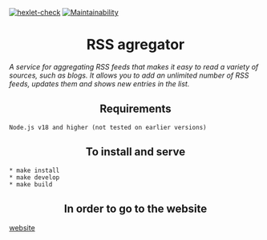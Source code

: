 [![hexlet-check](https://github.com/su-27sm1/frontend-project-11/actions/workflows/hexlet-check.yml/badge.svg)](https://github.com/su-27sm1/frontend-project-11/actions/workflows/hexlet-check.yml) [![Maintainability](https://api.codeclimate.com/v1/badges/8b8f98015296a1d5504e/maintainability)](https://codeclimate.com/github/su-27sm1/frontend-project-11/maintainability)

# <center>RSS agregator</center>

_A service for aggregating RSS feeds that makes it easy to read a variety of sources, such as blogs. It allows you to add an unlimited number of RSS feeds, updates them and shows new entries in the list._

## <center>Requirements</center>

    Node.js v18 and higher (not tested on earlier versions)

## <center>To install and serve</center>

    * make install
    * make develop
    * make build

## <center>In order to go to the website</center>

[website](frontend-project-11-blue-two.vercel.app)
